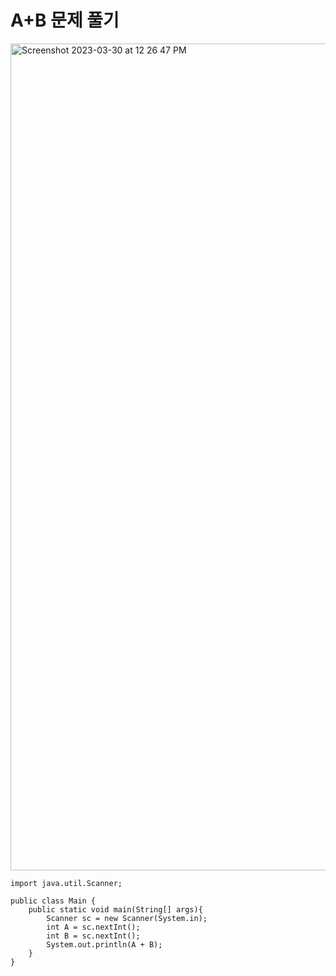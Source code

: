 # A+B 문제 풀기
 <img width="1323" alt="Screenshot 2023-03-30 at 12 26 47 PM" src="https://user-images.githubusercontent.com/83897840/228720965-7a7fb29f-bd3b-4c6a-b0a0-ca9103b5d2f2.png">


````
import java.util.Scanner;

public class Main {
    public static void main(String[] args){
        Scanner sc = new Scanner(System.in);
        int A = sc.nextInt();
        int B = sc.nextInt();
        System.out.println(A + B);
    }
}
````
